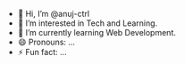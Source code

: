 - 👋 Hi, I’m @anuj-ctrl
- 👀 I’m interested in Tech and Learning.
- 🌱 I’m currently learning Web Development.
- 😄 Pronouns: ...
- ⚡ Fun fact: ...

<!---
anuj-ctrl/anuj-ctrl is a ✨ special ✨ repository because its `README.md` (this file) appears on your GitHub profile.
You can click the Preview link to take a look at your changes.
--->
